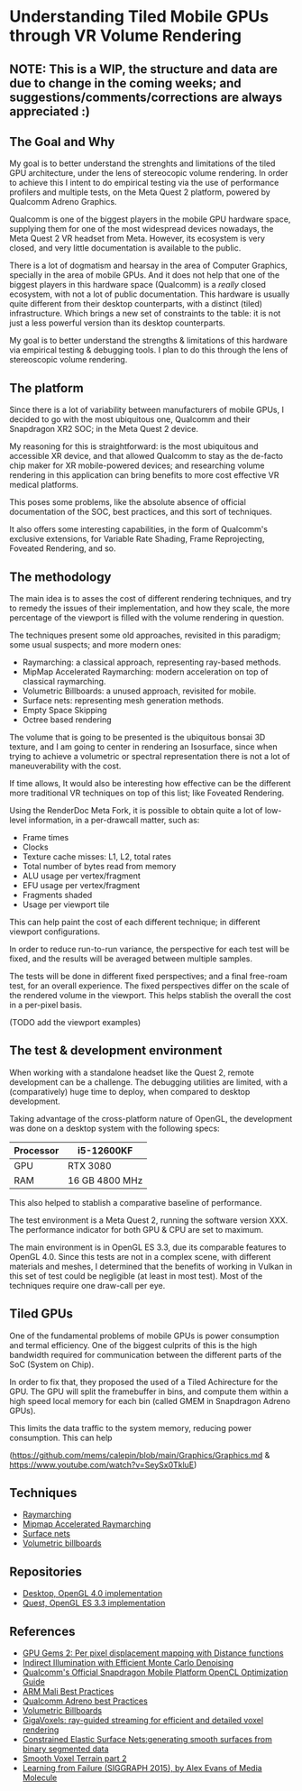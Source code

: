 # Understanding Tiled Mobile GPUs through VR Volume Rendering

## NOTE: This is a WIP, the structure and data are due to change in the coming weeks; and suggestions/comments/corrections are always appreciated  :)

## The Goal and Why

My goal is to better understand the strenghts and limitations of the tiled GPU architecture, under the lens of stereocopic volume rendering. In order to achieve this I intent to do empirical testing via the use of performance profilers and multiple tests, on the Meta Quest 2 platform, powered by Qualcomm Adreno Graphics.

Qualcomm is one of the biggest players in the mobile GPU hardware space, supplying them for one of the most widespread devices nowadays, the Meta Quest 2 VR headset from Meta. However, its ecosystem is very closed, and very little documentation is available to the public.

There is a lot of dogmatism and hearsay in the area of Computer Graphics, specially in the area of mobile GPUs. And it does not help that one of the biggest players in this hardware space (Qualcomm) is a *really* closed ecosystem, with not a lot of public documentation. This hardware is usually quite different from their desktop counterparts, with a distinct (tiled) infrastructure. Which brings a new set of constraints to the table: it is not just a less powerful version than its desktop counterparts.

My goal is to better understand the strengths & limitations of this hardware via empirical testing & debugging tools. I plan to do this through the lens of stereoscopic volume rendering.

## The platform

Since there is a lot of variability between manufacturers of mobile GPUs, I decided to go with the most ubiquitous one, Qualcomm and their Snapdragon XR2 SOC; in the Meta Quest 2 device.

My reasoning for this is straightforward: is the most ubiquitous and accessible XR device, and that allowed Qualcomm to stay as the de-facto chip maker for XR mobile-powered devices; and researching volume rendering in this application can bring benefits to more cost effective VR medical platforms.

This poses some problems, like the absolute absence of official documentation of the SOC, best practices, and this sort of techniques.

It also offers some interesting capabilities, in the form of Qualcomm's exclusive extensions, for Variable Rate Shading, Frame Reprojecting, Foveated Rendering, and so.

## The methodology

The main idea is to asses the cost of different rendering techniques, and try to remedy the issues of their implementation, and how they scale, the more percentage of the viewport is filled with the volume rendering in question.

The techniques present some old approaches, revisited in this paradigm; some usual suspects; and more modern ones:

* Raymarching: a classical approach, representing ray-based methods.
* MipMap Accelerated Raymarching: modern acceleration on top of classical raymarching.
* Volumetric Billboards: a unused approach, revisited for mobile.
* Surface nets: representing mesh generation methods.
* Empty Space Skipping
* Octree based rendering

The volume that is going to be presented is the ubiquitous bonsai 3D texture, and I am going to center in rendering an Isosurface, since when trying to achieve a volumetric or spectral representation there is not a lot of maneuverability with the cost.

If time allows, It would also be interesting how effective can be the different more traditional VR techniques on top of this list; like Foveated Rendering.

Using the RenderDoc Meta Fork, it is possible to obtain quite a lot of low-level information, in a per-drawcall matter, such as:

* Frame times
* Clocks
* Texture cache misses: L1, L2, total rates
* Total number of bytes read from memory
* ALU usage per vertex/fragment
* EFU usage per vertex/fragment
* Fragments shaded
* Usage per viewport tile

This can help paint the cost of each different technique; in different viewport configurations.

In order to reduce run-to-run variance, the perspective for each test will be fixed, and the results will be averaged between multiple samples.

The tests will be done in different fixed perspectives; and a final free-roam test, for an overall experience. The fixed perspectives differ on the scale of the rendered volume in the viewport. This helps stablish the overall the cost in a per-pixel basis.

(TODO add the viewport examples)

## The test & development environment

When working with a standalone headset like the Quest 2, remote development can be a challenge. The debugging utilities are limited, with a (comparatively) huge time to deploy, when compared to desktop development.

Taking advantage of the cross-platform nature of OpenGL, the development was done on a desktop system with the following specs:


| Processor | i5-12600KF     |
| ----------- | ---------------- |
| GPU       | RTX 3080       |
| RAM       | 16 GB 4800 MHz |

This also helped to stablish a comparative baseline of performance.

The test environment is a Meta Quest 2, running the software version XXX. The performance indicator for both GPU & CPU are set to maximum.

The main environment is in OpenGL ES 3.3, due its comparable features to OpenGL 4.0. Since this tests are not in a complex scene, with different materials and meshes, I determined that the benefits of working in Vulkan in this set of test could be negligible (at least in most test). Most of the techniques require one draw-call per eye.

## Tiled GPUs

One of the fundamental problems of mobile GPUs is power consumption and termal efficiency. One of the biggest culprits of this is the high bandwidth required for communication between the different parts of the SoC (System on Chip).

In order to fix that, they proposed the used of a Tiled Achirecture for the GPU. The GPU will split the framebuffer in bins, and compute them within a high speed local memory for each bin (called GMEM in Snapdragon Adreno GPUs).

This limits the data traffic to the system memory, reducing power consumption. This can help

(https://github.com/mems/calepin/blob/main/Graphics/Graphics.md & https://www.youtube.com/watch?v=SeySx0TkluE)

## Techniques

* [Raymarching](https://github.com/JsMarq96/Understanding-Tileg-GPUs-VR-Volume-Rendering/blob/main/raymarching/raymarching.md)
* [Mipmap Accelerated Raymarching](https://github.com/JsMarq96/Understanding-Tileg-GPUs-VR-Volume-Rendering/blob/main/mipmap-accel-raymarching/mar.md)
* [Surface nets](https://github.com/JsMarq96/Understanding-Tiled-GPUs-VR-Volume-Rendering/blob/main/surface-nets/surface_nets.md)
* [Volumetric billboards](https://github.com/JsMarq96/Understanding-Tiled-GPUs-VR-Volume-Rendering/blob/main/volumetric-billboard/billboards.md)

## Repositories

* [Desktop, OpenGL 4.0 implementation](https://github.com/JsMarq96/Volume-Rendering-Desktop)
* [Quest, OpenGL ES 3.3 implementation](https://github.com/JsMarq96/Quest-Tiled-Volume-Rendering)

## References

* [GPU Gems 2: Per pixel displacement mapping with Distance functions](https://developer.nvidia.com/gpugems/gpugems2/part-i-geometric-complexity/chapter-8-pixel-displacement-mapping-distance-functions)
* [Indirect Illumination with Efficient Monte Carlo Denoising](https://link.springer.com/article/10.1007/s11042-020-09884-5)
* [Qualcomm's Official Snapdragon Mobile Platform OpenCL Optimization Guide](https://developer.qualcomm.com/download/adrenosdk/adreno-opencl-programming-guide.pdf?referrer=node/6114https:/)
* [ARM Mali Best Practices](https://documentation-service.arm.com/static/62f4f9b7c3b04f2bd53e1c65)
* [Qualcomm Adreno best Practices](https://developer.qualcomm.com/sites/default/files/docs/adreno-gpu/snapdragon-game-toolkit/gdg/gpu/best_practices.html)
* [Volumetric Billboards](https://hal.inria.fr/inria-00402067)
* [GigaVoxels: ray-guided streaming for efficient and detailed voxel rendering](https://dl.acm.org/doi/10.1145/1507149.1507152)
* [Constrained Elastic Surface Nets:generating smooth surfaces from binary segmented data](https://www.merl.com/publications/docs/TR99-24.pdf)
* [Smooth Voxel Terrain part 2](https://0fps.net/2012/07/12/smooth-voxel-terrain-part-2/)
* [Learning from Failure (SIGGRAPH 2015), by Alex Evans of Media Molecule](https://advances.realtimerendering.com/s2015/AlexEvans_SIGGRAPH-2015-sml.pdf)
